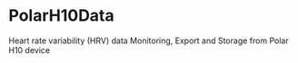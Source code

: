 # PolarH10Data
Heart rate variability (HRV) data Monitoring, Export and Storage from Polar H10 device
